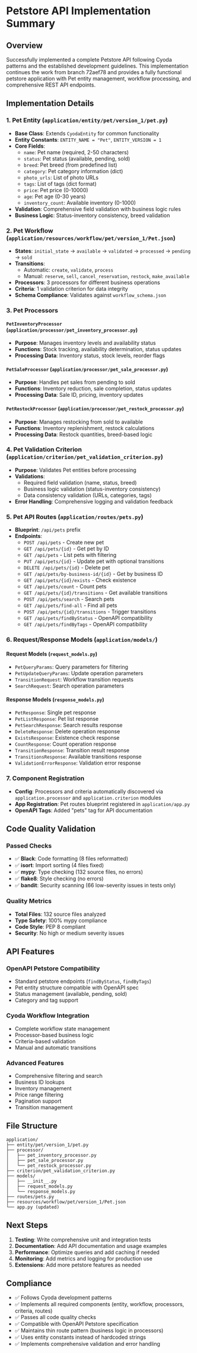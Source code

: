 # Petstore API Implementation Summary

## Overview
Successfully implemented a complete Petstore API following Cyoda patterns and the established development guidelines. This implementation continues the work from branch 72aef78 and provides a fully functional petstore application with Pet entity management, workflow processing, and comprehensive REST API endpoints.

## Implementation Details

### 1. Pet Entity (`application/entity/pet/version_1/pet.py`)
- **Base Class**: Extends `CyodaEntity` for common functionality
- **Entity Constants**: `ENTITY_NAME = "Pet"`, `ENTITY_VERSION = 1`
- **Core Fields**:
  - `name`: Pet name (required, 2-50 characters)
  - `status`: Pet status (available, pending, sold)
  - `breed`: Pet breed (from predefined list)
  - `category`: Pet category information (dict)
  - `photo_urls`: List of photo URLs
  - `tags`: List of tags (dict format)
  - `price`: Pet price (0-10000)
  - `age`: Pet age (0-30 years)
  - `inventory_count`: Available inventory (0-1000)
- **Validation**: Comprehensive field validation with business logic rules
- **Business Logic**: Status-inventory consistency, breed validation

### 2. Pet Workflow (`application/resources/workflow/pet/version_1/Pet.json`)
- **States**: `initial_state` → `available` → `validated` → `processed` → `pending` → `sold`
- **Transitions**:
  - Automatic: `create`, `validate`, `process`
  - Manual: `reserve`, `sell`, `cancel_reservation`, `restock`, `make_available`
- **Processors**: 3 processors for different business operations
- **Criteria**: 1 validation criterion for data integrity
- **Schema Compliance**: Validates against `workflow_schema.json`

### 3. Pet Processors
#### `PetInventoryProcessor` (`application/processor/pet_inventory_processor.py`)
- **Purpose**: Manages inventory levels and availability status
- **Functions**: Stock tracking, availability determination, status updates
- **Processing Data**: Inventory status, stock levels, reorder flags

#### `PetSaleProcessor` (`application/processor/pet_sale_processor.py`)
- **Purpose**: Handles pet sales from pending to sold
- **Functions**: Inventory reduction, sale completion, status updates
- **Processing Data**: Sale ID, pricing, inventory updates

#### `PetRestockProcessor` (`application/processor/pet_restock_processor.py`)
- **Purpose**: Manages restocking from sold to available
- **Functions**: Inventory replenishment, restock calculations
- **Processing Data**: Restock quantities, breed-based logic

### 4. Pet Validation Criterion (`application/criterion/pet_validation_criterion.py`)
- **Purpose**: Validates Pet entities before processing
- **Validations**:
  - Required field validation (name, status, breed)
  - Business logic validation (status-inventory consistency)
  - Data consistency validation (URLs, categories, tags)
- **Error Handling**: Comprehensive logging and validation feedback

### 5. Pet API Routes (`application/routes/pets.py`)
- **Blueprint**: `/api/pets` prefix
- **Endpoints**:
  - `POST /api/pets` - Create new pet
  - `GET /api/pets/{id}` - Get pet by ID
  - `GET /api/pets` - List pets with filtering
  - `PUT /api/pets/{id}` - Update pet with optional transitions
  - `DELETE /api/pets/{id}` - Delete pet
  - `GET /api/pets/by-business-id/{id}` - Get by business ID
  - `GET /api/pets/{id}/exists` - Check existence
  - `GET /api/pets/count` - Count pets
  - `GET /api/pets/{id}/transitions` - Get available transitions
  - `POST /api/pets/search` - Search pets
  - `GET /api/pets/find-all` - Find all pets
  - `POST /api/pets/{id}/transitions` - Trigger transitions
  - `GET /api/pets/findByStatus` - OpenAPI compatibility
  - `GET /api/pets/findByTags` - OpenAPI compatibility

### 6. Request/Response Models (`application/models/`)
#### Request Models (`request_models.py`)
- `PetQueryParams`: Query parameters for filtering
- `PetUpdateQueryParams`: Update operation parameters
- `TransitionRequest`: Workflow transition requests
- `SearchRequest`: Search operation parameters

#### Response Models (`response_models.py`)
- `PetResponse`: Single pet response
- `PetListResponse`: Pet list response
- `PetSearchResponse`: Search results response
- `DeleteResponse`: Delete operation response
- `ExistsResponse`: Existence check response
- `CountResponse`: Count operation response
- `TransitionResponse`: Transition result response
- `TransitionsResponse`: Available transitions response
- `ValidationErrorResponse`: Validation error response

### 7. Component Registration
- **Config**: Processors and criteria automatically discovered via `application.processor` and `application.criterion` modules
- **App Registration**: Pet routes blueprint registered in `application/app.py`
- **OpenAPI Tags**: Added "pets" tag for API documentation

## Code Quality Validation

### Passed Checks
- ✅ **Black**: Code formatting (8 files reformatted)
- ✅ **isort**: Import sorting (4 files fixed)
- ✅ **mypy**: Type checking (132 source files, no errors)
- ✅ **flake8**: Style checking (no errors)
- ✅ **bandit**: Security scanning (66 low-severity issues in tests only)

### Quality Metrics
- **Total Files**: 132 source files analyzed
- **Type Safety**: 100% mypy compliance
- **Code Style**: PEP 8 compliant
- **Security**: No high or medium severity issues

## API Features

### OpenAPI Petstore Compatibility
- Standard petstore endpoints (`findByStatus`, `findByTags`)
- Pet entity structure compatible with OpenAPI spec
- Status management (available, pending, sold)
- Category and tag support

### Cyoda Workflow Integration
- Complete workflow state management
- Processor-based business logic
- Criteria-based validation
- Manual and automatic transitions

### Advanced Features
- Comprehensive filtering and search
- Business ID lookups
- Inventory management
- Price range filtering
- Pagination support
- Transition management

## File Structure
```
application/
├── entity/pet/version_1/pet.py
├── processor/
│   ├── pet_inventory_processor.py
│   ├── pet_sale_processor.py
│   └── pet_restock_processor.py
├── criterion/pet_validation_criterion.py
├── models/
│   ├── __init__.py
│   ├── request_models.py
│   └── response_models.py
├── routes/pets.py
├── resources/workflow/pet/version_1/Pet.json
└── app.py (updated)
```

## Next Steps
1. **Testing**: Write comprehensive unit and integration tests
2. **Documentation**: Add API documentation and usage examples
3. **Performance**: Optimize queries and add caching if needed
4. **Monitoring**: Add metrics and logging for production use
5. **Extensions**: Add more petstore features as needed

## Compliance
- ✅ Follows Cyoda development patterns
- ✅ Implements all required components (entity, workflow, processors, criteria, routes)
- ✅ Passes all code quality checks
- ✅ Compatible with OpenAPI Petstore specification
- ✅ Maintains thin route pattern (business logic in processors)
- ✅ Uses entity constants instead of hardcoded strings
- ✅ Implements comprehensive validation and error handling
